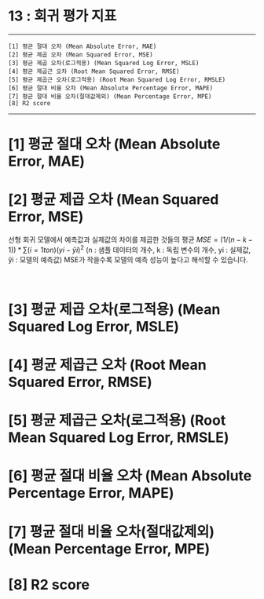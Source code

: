 #  13 : 회귀 평가 지표

---

	[1] 평균 절대 오차 (Mean Absolute Error, MAE)
	[2] 평균 제곱 오차 (Mean Squared Error, MSE)
	[3] 평균 제곱 오차(로그적용) (Mean Squared Log Error, MSLE)
	[4] 평균 제곱근 오차 (Root Mean Squared Error, RMSE)
	[5] 평균 제곱근 오차(로그적용) (Root Mean Squared Log Error, RMSLE)
	[6] 평균 절대 비율 오차 (Mean Absolute Percentage Error, MAPE)
	[7] 평균 절대 비율 오차(절대값제외) (Mean Percentage Error, MPE)
	[8] R2 score

	  
---

# [1] 평균 절대 오차 (Mean Absolute Error, MAE)

# [2] 평균 제곱 오차 (Mean Squared Error, MSE)
선형 회귀 모델에서 예측값과 실제값의 차이를 제곱한 것들의 평균
$MSE = (1/(n-k-1)) * ∑(i=1 to n) (yi - ŷi)^2$ 
(n : 샘플 데이터의 개수, k : 독립 변수의 개수, yi : 실제값, ŷi : 모델의 예측값)
MSE가 작을수록 모델의 예측 성능이 높다고 해석할 수 있습니다.

<br>

# [3] 평균 제곱 오차(로그적용) (Mean Squared Log Error, MSLE)

# [4] 평균 제곱근 오차 (Root Mean Squared Error, RMSE)

# [5] 평균 제곱근 오차(로그적용) (Root Mean Squared Log Error, RMSLE)

# [6] 평균 절대 비율 오차 (Mean Absolute Percentage Error, MAPE)

# [7] 평균 절대 비율 오차(절대값제외) (Mean Percentage Error, MPE)

# [8] R2 score
